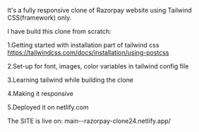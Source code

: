 It's a fully responsive clone of Razorpay website using Tailwind CSS(framework) only.

I have build this clone from scratch:

1.Getting started with installation part of tailwind css https://tailwindcss.com/docs/installation/using-postcss


2.Set-up for font, images, color variables in tailwind config file


3.Learning tailwind while building the clone


4.Making it responsive


5.Deployed it on netlify.com

The SITE is live on: main--razorpay-clone24.netlify.app/
